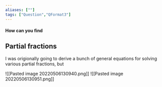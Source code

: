 ```yaml
---
aliases: [""]
tags: ["Question","QFormat3"]
---
```


#### How can you find
## Partial fractions
I was origionally going to derive a bunch of general equations for solving various partial fractions, but

![[Pasted image 20220506130940.png]]
![[Pasted image 20220506130951.png]]